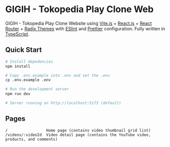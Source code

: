 # GIGIH - Tokopedia Play Clone Web

GIGIH - Tokopedia Play Clone Website using [Vite.js](https://github.com/vitejs/vite) + [React.js](https://github.com/facebook/react) + [React Router](https://github.com/remix-run/react-router) + [Radix Themes](https://github.com/radix-ui/themes) with [ESlint](https://github.com/eslint/eslint) and [Prettier](https://github.com/prettier/prettier) configuration. Fully written in [TypeScript](https://github.com/microsoft/TypeScript).

## Quick Start

```bash
# Install depedencies
npm install

# Copy .env.example into .env and set the .env
cp .env.example .env

# Run the development server
npm run dev

# Server running on http://localhost:5173 (default)
```

## Pages

```
/                 Home page (contains video thumbnail grid list)
/videos/:videoId  Video detail page (contains the YouTube video, products, and comments)
```
